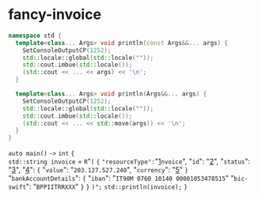 # fancy-invoice
```cpp
namespace std {
  template<class... Args> void println(const Args&&... args) {
    SetConsoleOutputCP(1252);
    std::locale::global(std::locale(""));
    std::cout.imbue(std::locale());
    (std::cout << ... << args) << '\n';
  }

  template<class... Args> void println(Args&&... args) {
    SetConsoleOutputCP(1252);
    std::locale::global(std::locale(""));
    std::cout.imbue(std::locale());
    (std::cout << ... << std::move(args)) << '\n';
  }
}
```

```auto main()``` ```->``` ```int``` ```{```   
```std::string invoice``` = 
```R```"```(```
    ```{``` 
      ``` "resourceType": ```"[1](https://www.youtube.com/watch?v=Zv1QV6lrc_Y&t=16s)```nvoice```",
      "```id```": "[2](https://www.youtube.com/watch?v=J2Etmui1Rr0&t=1m04s)",
      "```status```": "[3](https://www.youtube.com/watch?v=Ryt2SuHYhW0&t=2m07s)",
      "[4](https://en.wikipedia.org/wiki/Net_worth)": ```{```
        "```value```": "```203.127.527.240```",
        "```currency```": "[5](https://www.xe.com/it/currencyconverter/convert/?Amount=203127527240&From=EUR&To=USD)"
      ```}
      ```
      "```bankAccountDetails```": ```{```
        "```iban```": "```IT90M 0760 10140 00001053478515```"
        "```bic-swift```": "```BPPIITRRXXX```"
      ```}```
    ```}```
  ```)";```
  ```std::println(invoice);```
```}```


